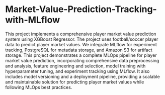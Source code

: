 # Market-Value-Prediction-Tracking-with-MLflow
This project implements a comprehensive player market value prediction system using XGBoost Regressor. The project uses football/soccer player data to predict player market values. We integrate MLflow for experiment tracking, PostgreSQL for metadata storage, and Amazon S3 for artifact storage.
This project demonstrates a complete MLOps pipeline for player market value prediction, incorporating comprehensive data preprocessing and analysis, feature engineering and selection, model training with hyperparameter tuning, and experiment tracking using MLflow. It also includes model versioning and a deployment pipeline, providing a scalable and maintainable solution for predicting player market values while following MLOps best practices.